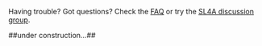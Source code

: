 Having trouble? Got questions? Check the [FAQ](FAQ.md) or try the
[SL4A discussion group](http://groups.google.com/group/android-scripting).

##under construction...##

<!---
 vi: ft=markdown:et:fdm=marker
 -->
